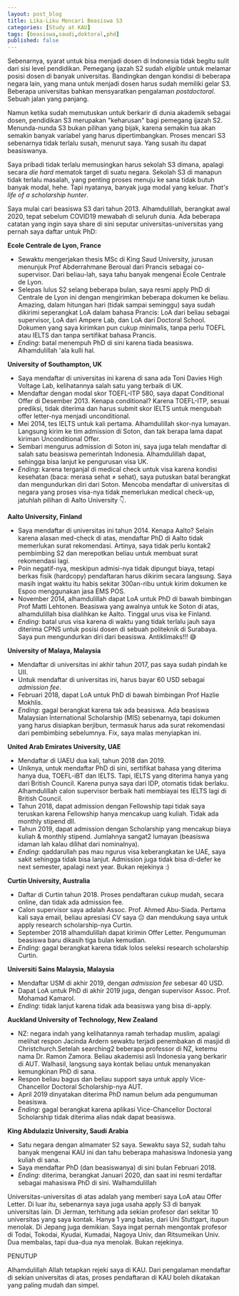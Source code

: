 ```yaml
---
layout: post_blog
title: Lika-Liku Mencari Beasiswa S3
categories: [Study at KAU]
tags: [beasiswa,saudi,doktoral,phd]
published: false
---
```


Sebenarnya, syarat untuk bisa menjadi dosen di Indonesia tidak begitu sulit dari sisi level pendidikan. Pemegang ijazah S2 sudah *eligible* untuk melamar posisi dosen di banyak universitas. Bandingkan dengan kondisi di beberapa negara lain, yang mana untuk menjadi dosen harus sudah memiliki gelar S3. Beberapa universitas bahkan mensyaratkan pengalaman *postdoctoral*. Sebuah jalan yang panjang. 

Namun ketika sudah memutuskan untuk berkarir di dunia akademik sebagai dosen, pendidikan S3 merupakan "keharusan" bagi pemegang ijazah S2. Menunda-nunda S3 bukan pilihan yang bijak, karena semakin tua akan semakin banyak variabel yang harus dipertimbangkan. Proses mencari S3 sebenarnya tidak terlalu susah, menurut saya. Yang susah itu dapat beasiswanya. 

Saya pribadi tidak terlalu memusingkan harus sekolah S3 dimana, apalagi secara *die hard* mematok target di suatu negara. Sekolah S3 di manapun tidak terlalu masalah, yang penting proses menuju ke sana tidak butuh banyak modal, hehe. Tapi nyatanya, banyak juga modal yang keluar. *That's life of a scholarship hunter*.

Saya mulai cari beasiswa S3 dari tahun 2013. Alhamdulillah, berangkat awal 2020, tepat sebelum COVID19 mewabah di seluruh dunia. Ada beberapa catatan yang ingin saya share di sini seputar universitas-universitas yang pernah saya daftar untuk PhD:

**Ecole Centrale de Lyon, France**
- Sewaktu mengerjakan thesis MSc di King Saud University, jurusan menunjuk Prof Abderrahmane Beroual dari Prancis sebagai co-supervisor. Dari beliau-lah, saya tahu banyak mengenai Ecole Centrale de Lyon.   
- Selepas lulus S2 selang beberapa bulan, saya resmi apply PhD di Centrale de Lyon ini dengan mengirimkan beberapa dokumen ke beliau. Amazing, dalam hitungan hari (tidak sampai seminggu) saya sudah dikirimi seperangkat LoA dalam bahasa Prancis: LoA dari beliau sebagai supervisor, LoA dari Ampere Lab, dan LoA dari Doctoral School. Dokumen yang saya kirimkan pun cukup minimalis, tanpa perlu TOEFL atau IELTS dan tanpa sertifikat bahasa Prancis. 
- *Ending*: batal menempuh PhD di sini karena tiada beasiswa. Alhamdulillah 'ala kulli hal.

**University of Southampton, UK**
- Saya mendaftar di universitas ini karena di sana ada Toni Davies High Voltage Lab, kelihatannya salah satu yang terbaik di UK.
- Mendaftar dengan modal skor TOEFL-ITP 580, saya dapat Conditional Offer di Desember 2013. Kenapa conditional? Karena TOEFL-ITP, sesuai prediksi, tidak diterima dan harus submit skor IELTS untuk mengubah offer letter-nya menjadi unconditional. 
- Mei 2014, tes IELTS untuk kali pertama. Alhamdulillah skor-nya lumayan. Langsung kirim ke tim admission di Soton, dan tak berapa lama dapat kiriman Unconditional Offer.
- Sembari mengurus admission di Soton ini, saya juga telah mendaftar di salah satu beasiswa pemerintah Indonesia. Alhamdulillah dapat, sehingga bisa lanjut ke pengurusan visa UK.
- *Ending*: karena terganjal di medical check untuk visa karena kondisi kesehatan (baca: merasa sehat ≠ sehat), saya putuskan batal berangkat dan mengundurkan diri dari Soton. Mencoba mendaftar di universitas di negara yang proses visa-nya tidak memerlukan medical check-up, jatuhlah pilihan di Aalto University 👇.

**Aalto University, Finland**
- Saya mendaftar di universitas ini tahun 2014. Kenapa Aalto? Selain karena alasan med-check di atas, mendaftar PhD di Aalto tidak memerlukan surat rekomendasi. Artinya, saya tidak perlu kontak2 pembimbing S2 dan merepotkan beliau untuk membuat surat rekomendasi lagi.
- Poin negatif-nya, meskipun admisi-nya tidak dipungut biaya, tetapi berkas fisik (hardcopy) pendaftaran harus dikirim secara langsung. Saya masih ingat waktu itu habis sekitar 300an-ribu untuk kirim dokumen ke Espoo menggunakan jasa EMS POS.
- November 2014, alhamdulillah dapat LoA untuk PhD di bawah bimbingan Prof Matti Lehtonen. Beasiswa yang awalnya untuk ke Soton di atas, alhamdulillah bisa dialihkan ke Aalto. Tinggal urus visa ke Finland. 
- *Ending*: batal urus visa karena di waktu yang tidak terlalu jauh saya diterima CPNS untuk posisi dosen di sebuah politeknik di Surabaya. Saya pun mengundurkan diri dari beasiswa. Antiklimaks!!! 😅

**University of Malaya, Malaysia**
- Mendaftar di universitas ini akhir tahun 2017, pas saya sudah pindah ke UII. 
- Untuk mendaftar di universitas ini, harus bayar 60 USD sebagai *admission fee*.
- Februari 2018, dapat LoA untuk PhD di bawah bimbingan Prof Hazlie Mokhlis.
- *Ending*: gagal berangkat karena tak ada beasiswa. Ada beasiswa Malaysian International Scholarship (MIS) sebenarnya, tapi dokumen yang harus disiapkan berjibun, termasuk harus ada surat rekomendasi dari pembimbing sebelumnya. Fix, saya malas menyiapkan ini.

**United Arab Emirates University, UAE**
- Mendaftar di UAEU dua kali, tahun 2018 dan 2019.
- Uniknya, untuk mendaftar PhD di sini, sertifikat bahasa yang diterima hanya dua, TOEFL-iBT dan IELTS. Tapi, IELTS yang diterima hanya yang dari British Council. Karena punya saya dari IDP, otomatis tidak berlaku. Alhamdulillah calon supervisor berbaik hati membiayai tes IELTS lagi di British Council. 
- Tahun 2018, dapat admission dengan Fellowship tapi tidak saya teruskan karena Fellowship hanya mencakup uang kuliah. Tidak ada monthly stipend dll.
- Tahun 2019, dapat admission dengan Scholarship yang mencakup biaya kuliah & monthly stipend. Jumlahnya sangat2 lumayan (beasiswa idaman lah kalau dilihat dari nominalnya).
- *Ending*: qaddarullah pas mau ngurus visa keberangkatan ke UAE, saya sakit sehingga tidak bisa lanjut. Admission juga tidak bisa di-defer ke next semester, apalagi next year. Bukan rejekinya :)

**Curtin University, Australia**
- Daftar di Curtin tahun 2018. Proses pendaftaran cukup mudah, secara online, dan tidak ada admission fee.
- Calon supervisor saya adalah Assoc. Prof. Ahmed Abu-Siada. Pertama kali saya email, beliau apresiasi CV saya 😑 dan mendukung saya untuk apply research scholarship-nya Curtin.
- September 2018 alhamdulillah dapat kirimin Offer Letter. Pengumuman beasiswa baru dikasih tiga bulan kemudian.
- *Ending*: gagal berangkat karena tidak lolos seleksi research scholarship Curtin.

**Universiti Sains Malaysia, Malaysia**
- Mendaftar USM di akhir 2019, dengan *admission fee* sebesar 40 USD.
- Dapat LoA untuk PhD di akhir 2019 juga, dengan supervisor Assoc. Prof. Mohamad Kamarol.
- *Ending*: tidak lanjut karena tidak ada beasiswa yang bisa di-apply. 

**Auckland University of Technology, New Zealand**
- NZ: negara indah yang kelihatannya ramah terhadap muslim, apalagi melihat respon Jacinda Ardern sewaktu terjadi penembakan di masjid di Christchurch.Setelah searching2 beberapa professor di NZ, ketemu nama Dr. Ramon Zamora. Beliau akademisi asli Indonesia yang berkarir di AUT. Walhasil, langsung saya kontak beliau untuk menanyakan kemungkinan PhD di sana.
- Respon beliau bagus dan beliau support saya untuk apply Vice-Chancellor Doctoral Scholarship-nya AUT.
- April 2019 dinyatakan diterima PhD namun belum ada pengumuman beasiswa.
- *Ending*: gagal berangkat karena aplikasi Vice-Chancellor Doctoral Scholarship tidak diterima alias ndak dapat beasiswa.

**King Abdulaziz University, Saudi Arabia**
- Satu negara dengan almamater S2 saya. Sewaktu saya S2, sudah tahu banyak mengenai KAU ini dan tahu beberapa mahasiswa Indonesia yang kuliah di sana.
- Saya mendaftar PhD (dan beasiswanya) di sini bulan Februari 2018.
- *Ending*: diterima, berangkat Januari 2020, dan saat ini resmi terdaftar sebagai mahasiswa PhD di sini. Walhamdulillah

Universitas-universitas di atas adalah yang memberi saya LoA atau Offer Letter. Di luar itu, sebenarnya saya juga usaha apply S3 di banyak universitas lain. Di Jerman, terhitung ada sekian profesor dari sekitar 10 universitas yang saya kontak. Hanya 1 yang balas, dari Uni Stuttgart, itupun menolak. Di Jepang juga demikian. Saya ingat pernah mengontak profesor di Todai, Tokodai, Kyudai, Kumadai, Nagoya Univ, dan Ritsumeikan Univ. Dua membalas, tapi dua-dua nya menolak. Bukan rejekinya.

PENUTUP

Alhamdulillah Allah tetapkan rejeki saya di KAU. Dari pengalaman mendaftar di sekian universitas di atas, proses pendaftaran di KAU boleh dikatakan yang paling mudah dan simpel.
